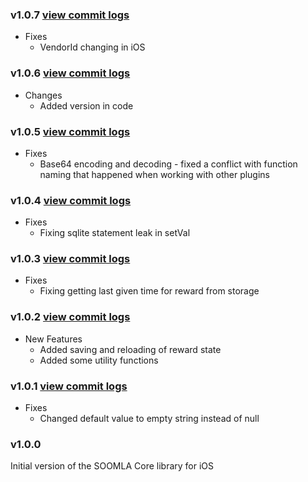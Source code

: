 ### v1.0.7 [view commit logs](https://github.com/soomla/ios-store/compare/v1.0.6...v1.0.7)

* Fixes
  * VendorId changing in iOS

### v1.0.6 [view commit logs](https://github.com/soomla/ios-store/compare/v1.0.5...v1.0.6)

* Changes
	* Added version in code

### v1.0.5 [view commit logs](https://github.com/soomla/ios-store/compare/v1.0.4...v1.0.5)

* Fixes
  * Base64 encoding and decoding - fixed a conflict with function naming that happened when working with other plugins

### v1.0.4 [view commit logs](https://github.com/soomla/ios-store/compare/v1.0.3...v1.0.4)

* Fixes
  * Fixing sqlite statement leak in setVal

### v1.0.3 [view commit logs](https://github.com/soomla/ios-store/compare/v1.0.2...v1.0.3)

* Fixes
  * Fixing getting last given time for reward from storage

### v1.0.2 [view commit logs](https://github.com/soomla/ios-store/compare/v1.0.1...v1.0.2)

* New Features
  * Added saving and reloading of reward state
  * Added some utility functions


### v1.0.1 [view commit logs](https://github.com/soomla/ios-store/compare/v1.0.0...v1.0.1)

* Fixes
  * Changed default value to empty string instead of null

### v1.0.0

Initial version of the SOOMLA Core library for iOS
